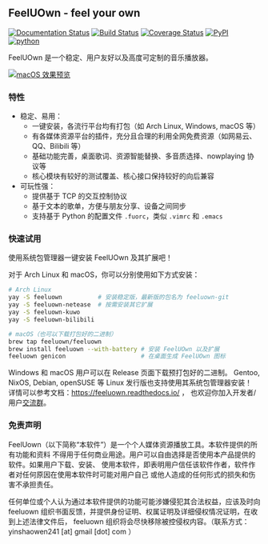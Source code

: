 ## FeelUOwn - feel your own

[![Documentation Status](https://readthedocs.org/projects/feeluown/badge/?version=latest)](http://feeluown.readthedocs.org)
[![Build Status](https://github.com/feeluown/feeluown/actions/workflows/build.yml/badge.svg?branch=master)](https://github.com/feeluown/FeelUOwn)
[![Coverage Status](https://coveralls.io/repos/github/feeluown/FeelUOwn/badge.svg)](https://coveralls.io/github/feeluown/FeelUOwn)
[![PyPI](https://img.shields.io/pypi/v/feeluown.svg)](https://pypi.python.org/pypi/feeluown)
[![python](https://img.shields.io/pypi/pyversions/feeluown.svg)](https://pypi.python.org/pypi/feeluown)

FeelUOwn 是一个稳定、用户友好以及高度可定制的音乐播放器。

[![macOS 效果预览](https://user-images.githubusercontent.com/4962134/235288158-39e6e01d-74f4-4f14-b942-7af924fc6a90.png)](https://www.bilibili.com/video/av46787694/)

### 特性

- 稳定、易用：
  - 一键安装，各流行平台均有打包（如 Arch Linux, Windows, macOS 等）
  - 有各媒体资源平台的插件，充分且合理的利用全网免费资源（如网易云、QQ、Bilibili 等）
  - 基础功能完善，桌面歌词、资源智能替换、多音质选择、nowplaying 协议等
  - 核心模块有较好的测试覆盖、核心接口保持较好的向后兼容
- 可玩性强：
  - 提供基于 TCP 的交互控制协议
  - 基于文本的歌单，方便与朋友分享、设备之间同步
  - 支持基于 Python 的配置文件 `.fuorc`，类似 `.vimrc` 和 `.emacs`

### 快速试用

使用系统包管理器一键安装 FeelUOwn 及其扩展吧！

对于 Arch Linux 和 macOS，你可以分别使用如下方式安装：
```sh
# Arch Linux
yay -S feeluown          # 安装稳定版，最新版的包名为 feeluown-git
yay -S feeluown-netease  # 按需安装其它扩展
yay -S feeluown-kuwo
yay -S feeluown-bilibili

# macOS（也可以下载打包好的二进制）
brew tap feeluown/feeluown
brew install feeluown --with-battery # 安装 FeelUOwn 以及扩展
feeluown genicon                     # 在桌面生成 FeelUOwn 图标
```

Windows 和 macOS 用户可以在 Release 页面下载预打包好的二进制。
Gentoo, NixOS, Debian, openSUSE 等 Linux 发行版也支持使用其系统包管理器安装！
详情可以参考文档：https://feeluown.readthedocs.io/ ，
也欢迎你加入开发者/用户[交流群](https://t.me/joinchat/H7k12hG5HYsGy7RVvK_Dwg)。

### 免责声明

FeelUown（以下简称“本软件”）是一个个人媒体资源播放工具。本软件提供的所有功能和资料
不得用于任何商业用途。用户可以自由选择是否使用本产品提供的软件。如果用户下载、安装、
使用本软件，即表明用户信任该软件作者，软件作者对任何原因在使用本软件时可能对用户自己
或他人造成的任何形式的损失和伤害不承担责任。

任何单位或个人认为通过本软件提供的功能可能涉嫌侵犯其合法权益，应该及时向 feeluown
组织书面反馈，并提供身份证明、权属证明及详细侵权情况证明，在收到上述法律文件后，
feeluown 组织将会尽快移除被控侵权内容。（联系方式： yinshaowen241 [at] gmail [dot] com ）
